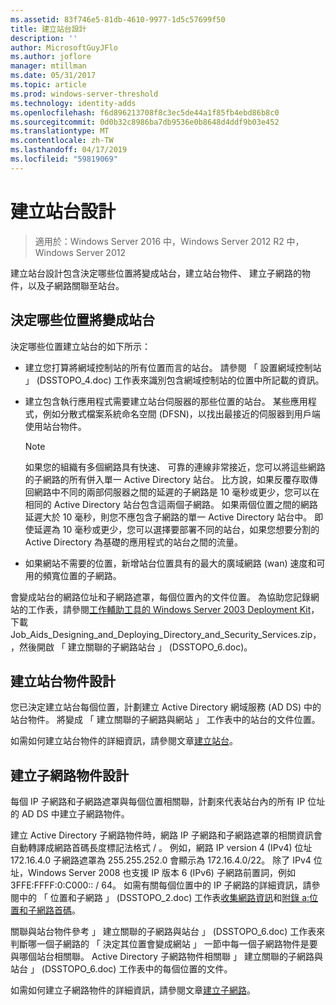 ```yaml
---
ms.assetid: 83f746e5-81db-4610-9977-1d5c57699f50
title: 建立站台設計
description: ''
author: MicrosoftGuyJFlo
ms.author: joflore
manager: mtillman
ms.date: 05/31/2017
ms.topic: article
ms.prod: windows-server-threshold
ms.technology: identity-adds
ms.openlocfilehash: f6d896213708f8c3ec5de44a1f85fb4ebd86b8c0
ms.sourcegitcommit: 0d0b32c8986ba7db9536e0b8648d4ddf9b03e452
ms.translationtype: MT
ms.contentlocale: zh-TW
ms.lasthandoff: 04/17/2019
ms.locfileid: "59819069"
---
```

# <a name="creating-a-site-design"></a>建立站台設計

>適用於：Windows Server 2016 中，Windows Server 2012 R2 中，Windows Server 2012

建立站台設計包含決定哪些位置將變成站台，建立站台物件、 建立子網路的物件，以及子網路關聯至站台。  
  
## <a name="deciding-which-locations-will-become-sites"></a>決定哪些位置將變成站台

決定哪些位置建立站台的如下所示：  
  
- 建立您打算將網域控制站的所有位置而言的站台。 請參閱 「 設置網域控制站 」 (DSSTOPO_4.doc) 工作表來識別包含網域控制站的位置中所記載的資訊。  
- 建立包含執行應用程式需要建立站台伺服器的那些位置的站台。 某些應用程式，例如分散式檔案系統命名空間 (DFSN)，以找出最接近的伺服器到用戶端使用站台物件。  

   > [!NOTE]  
   > 如果您的組織有多個網路具有快速、 可靠的連線非常接近，您可以將這些網路的子網路的所有併入單一 Active Directory 站台。 比方說，如果反覆存取傳回網路中不同的兩部伺服器之間的延遲的子網路是 10 毫秒或更少，您可以在相同的 Active Directory 站台包含這兩個子網路。 如果兩個位置之間的網路延遲大於 10 毫秒，則您不應包含子網路的單一 Active Directory 站台中。 即使延遲為 10 毫秒或更少，您可以選擇要部署不同的站台，如果您想要分割的 Active Directory 為基礎的應用程式的站台之間的流量。  

- 如果網站不需要的位置，新增站台位置具有的最大的廣域網路 (wan) 速度和可用的頻寬位置的子網路。  
  
會變成站台的網路位址和子網路遮罩，每個位置內的文件位置。 為協助您記錄網站的工作表，請參閱[工作輔助工具的 Windows Server 2003 Deployment Kit](https://go.microsoft.com/fwlink/?LinkID=102558)，下載 Job_Aids_Designing_and_Deploying_Directory_and_Security_Services.zip，，然後開啟 「 建立關聯的子網路站台 」 (DSSTOPO_6.doc)。  
  
## <a name="creating-a-site-object-design"></a>建立站台物件設計

您已決定建立站台每個位置，計劃建立 Active Directory 網域服務 (AD DS) 中的站台物件。 將變成 「 建立關聯的子網路與網站 」 工作表中的站台的文件位置。  
  
如需如何建立站台物件的詳細資訊，請參閱文章[建立站台](https://go.microsoft.com/fwlink/?LinkId=107067)。  
  
## <a name="creating-a-subnet-object-design"></a>建立子網路物件設計

每個 IP 子網路和子網路遮罩與每個位置相關聯，計劃來代表站台內的所有 IP 位址的 AD DS 中建立子網路物件。  
  
建立 Active Directory 子網路物件時，網路 IP 子網路和子網路遮罩的相關資訊會自動轉譯成網路首碼長度標記法格式<IP address> / <prefix length>。 例如，網路 IP version 4 (IPv4) 位址 172.16.4.0 子網路遮罩為 255.255.252.0 會顯示為 172.16.4.0/22。 除了 IPv4 位址，Windows Server 2008 也支援 IP 版本 6 (IPv6) 子網路前置詞，例如 3FFE:FFFF:0:C000:: / 64。 如需有關每個位置中的 IP 子網路的詳細資訊，請參閱中的 「 位置和子網路 」 (DSSTOPO_2.doc) 工作表[收集網路資訊](../../ad-ds/plan/Collecting-Network-Information.md)和[附錄 a:位置和子網路首碼](Appendix-A--Locations-and-Subnet-Prefixes.md)。  
  
關聯與站台物件參考 」 建立關聯的子網路與站台 」 (DSSTOPO_6.doc) 工作表來判斷哪一個子網路的 「 決定其位置會變成網站 」 一節中每一個子網路物件是要與哪個站台相關聯。 Active Directory 子網路物件相關聯 」 建立關聯的子網路與站台 」 (DSSTOPO_6.doc) 工作表中的每個位置的文件。  
  
如需如何建立子網路物件的詳細資訊，請參閱文章[建立子網路](https://go.microsoft.com/fwlink/?LinkId=107068)。

